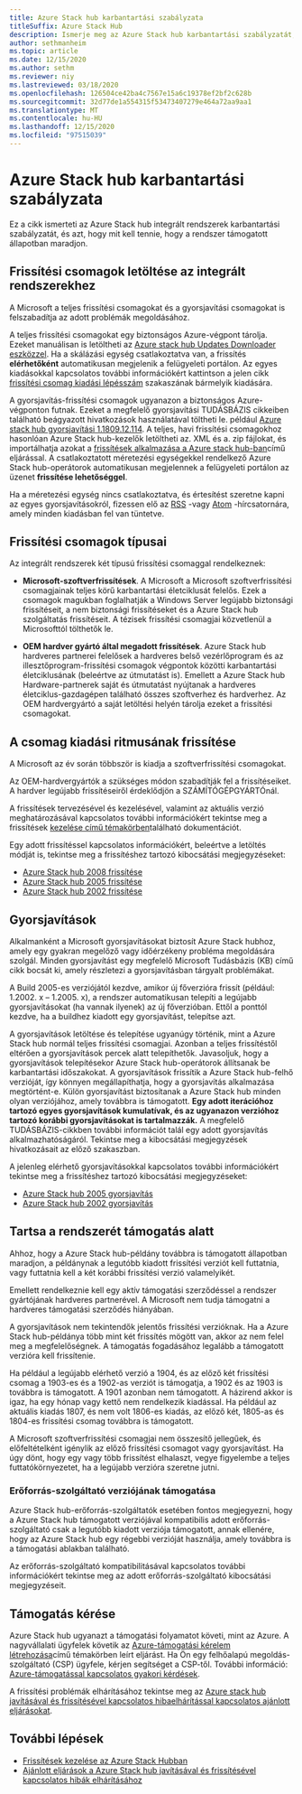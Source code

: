 ```yaml
---
title: Azure Stack hub karbantartási szabályzata
titleSuffix: Azure Stack Hub
description: Ismerje meg az Azure Stack hub karbantartási szabályzatát, valamint azt, hogyan tarthat egy integrált rendszer támogatott állapotú.
author: sethmanheim
ms.topic: article
ms.date: 12/15/2020
ms.author: sethm
ms.reviewer: niy
ms.lastreviewed: 03/18/2020
ms.openlocfilehash: 126504ce42ba4c7567e15a6c19378ef2bf2c628b
ms.sourcegitcommit: 32d77de1a554315f53473407279e464a72aa9aa1
ms.translationtype: MT
ms.contentlocale: hu-HU
ms.lasthandoff: 12/15/2020
ms.locfileid: "97515039"
---
```

# <a name="azure-stack-hub-servicing-policy"></a>Azure Stack hub karbantartási szabályzata

Ez a cikk ismerteti az Azure Stack hub integrált rendszerek karbantartási szabályzatát, és azt, hogy mit kell tennie, hogy a rendszer támogatott állapotban maradjon.

## <a name="download-update-packages-for-integrated-systems"></a>Frissítési csomagok letöltése az integrált rendszerekhez

A Microsoft a teljes frissítési csomagokat és a gyorsjavítási csomagokat is felszabadítja az adott problémák megoldásához.

A teljes frissítési csomagokat egy biztonságos Azure-végpont tárolja. Ezeket manuálisan is letöltheti az [Azure stack hub Updates Downloader eszközzel](https://aka.ms/azurestackupdatedownload). Ha a skálázási egység csatlakoztatva van, a frissítés **elérhetőként** automatikusan megjelenik a felügyeleti portálon. Az egyes kiadásokkal kapcsolatos további információkért kattintson a jelen cikk [frissítési csomag kiadási lépésszám](#update-package-release-cadence) szakaszának bármelyik kiadására.

A gyorsjavítás-frissítési csomagok ugyanazon a biztonságos Azure-végponton futnak. Ezeket a megfelelő gyorsjavítási TUDÁSBÁZIS cikkeiben található beágyazott hivatkozások használatával töltheti le. például [Azure stack hub gyorsjavítási 1.1809.12.114](https://support.microsoft.com/help/4481548/azure-stack-hotfix-1-1809-12-114). A teljes, havi frissítési csomagokhoz hasonlóan Azure Stack hub-kezelők letöltheti az. XML és a. zip fájlokat, és importálhatja azokat a [frissítések alkalmazása a Azure stack hub-ban](azure-stack-apply-updates.md)című eljárással. A csatlakoztatott méretezési egységekkel rendelkező Azure Stack hub-operátorok automatikusan megjelennek a felügyeleti portálon az üzenet **frissítése lehetőséggel**.

Ha a méretezési egység nincs csatlakoztatva, és értesítést szeretne kapni az egyes gyorsjavításokról, fizessen elő az [RSS](https://support.microsoft.com/app/content/api/content/feeds/sap/en-us/32d322a8-acae-202d-e9a9-7371dccf381b/rss) -vagy [Atom](https://support.microsoft.com/app/content/api/content/feeds/sap/en-us/32d322a8-acae-202d-e9a9-7371dccf381b/atom) -hírcsatornára, amely minden kiadásban fel van tüntetve.

## <a name="update-package-types"></a>Frissítési csomagok típusai

Az integrált rendszerek két típusú frissítési csomaggal rendelkeznek:

- **Microsoft-szoftverfrissítések**. A Microsoft a Microsoft szoftverfrissítési csomagjainak teljes körű karbantartási életciklusát felelős. Ezek a csomagok magukban foglalhatják a Windows Server legújabb biztonsági frissítéseit, a nem biztonsági frissítéseket és a Azure Stack hub szolgáltatás frissítéseit. A tézisek frissítési csomagjai közvetlenül a Microsofttól tölthetők le.

- **OEM hardver gyártó által megadott frissítések**. Azure Stack hub hardveres partnerei felelősek a hardveres belső vezérlőprogram és az illesztőprogram-frissítési csomagok végpontok közötti karbantartási életciklusának (beleértve az útmutatást is). Emellett a Azure Stack hub Hardware-partnerek saját és útmutatást nyújtanak a hardveres életciklus-gazdagépen található összes szoftverhez és hardverhez. Az OEM hardvergyártó a saját letöltési helyén tárolja ezeket a frissítési csomagokat.

## <a name="update-package-release-cadence"></a>A csomag kiadási ritmusának frissítése

A Microsoft az év során többször is kiadja a szoftverfrissítési csomagokat.

Az OEM-hardvergyártók a szükséges módon szabadítják fel a frissítéseiket. A hardver legújabb frissítéseiről érdeklődjön a SZÁMÍTÓGÉPGYÁRTÓnál.

A frissítések tervezésével és kezelésével, valamint az aktuális verzió meghatározásával kapcsolatos további információkért tekintse meg a frissítések [kezelése című témakörben](azure-stack-updates.md)található dokumentációt.

Egy adott frissítéssel kapcsolatos információkért, beleértve a letöltés módját is, tekintse meg a frissítéshez tartozó kibocsátási megjegyzéseket:

- [Azure Stack hub 2008 frissítése](/azure-stack/operator/release-notes?view=azs-2008)
- [Azure Stack hub 2005 frissítése](/azure-stack/operator/release-notes?view=azs-2005)
- [Azure Stack hub 2002 frissítése](/azure-stack/operator/release-notes?view=azs-2002)

## <a name="hotfixes"></a>Gyorsjavítások

Alkalmanként a Microsoft gyorsjavításokat biztosít Azure Stack hubhoz, amely egy gyakran megelőző vagy időérzékeny probléma megoldására szolgál. Minden gyorsjavítást egy megfelelő Microsoft Tudásbázis (KB) című cikk bocsát ki, amely részletezi a gyorsjavításban tárgyalt problémákat.

A Build 2005-es verziójától kezdve, amikor új főverzióra frissít (például: 1.2002. x – 1.2005. x), a rendszer automatikusan telepíti a legújabb gyorsjavításokat (ha vannak ilyenek) az új főverzióban. Ettől a ponttól kezdve, ha a buildhez kiadott egy gyorsjavítást, telepítse azt.

A gyorsjavítások letöltése és telepítése ugyanúgy történik, mint a Azure Stack hub normál teljes frissítési csomagjai. Azonban a teljes frissítéstől eltérően a gyorsjavítások percek alatt telepíthetők. Javasoljuk, hogy a gyorsjavítások telepítésekor Azure Stack hub-operátorok állítsanak be karbantartási időszakokat. A gyorsjavítások frissítik a Azure Stack hub-felhő verzióját, így könnyen megállapíthatja, hogy a gyorsjavítás alkalmazása megtörtént-e. Külön gyorsjavítást biztosítanak a Azure Stack hub minden olyan verziójához, amely továbbra is támogatott. **Egy adott iterációhoz tartozó egyes gyorsjavítások kumulatívak, és az ugyanazon verzióhoz tartozó korábbi gyorsjavításokat is tartalmazzák.** A megfelelő TUDÁSBÁZIS-cikkben további információt talál egy adott gyorsjavítás alkalmazhatóságáról. Tekintse meg a kibocsátási megjegyzések hivatkozásait az előző szakaszban.

A jelenleg elérhető gyorsjavításokkal kapcsolatos további információkért tekintse meg a frissítéshez tartozó kibocsátási megjegyzéseket:

- [Azure Stack hub 2005 gyorsjavítás](/azure-stack/operator/release-notes?view=azs-2005#hotfixes)
- [Azure Stack hub 2002 gyorsjavítás](/azure-stack/operator/release-notes?view=azs-2002#hotfixes-1)

## <a name="keep-your-system-under-support"></a>Tartsa a rendszerét támogatás alatt

Ahhoz, hogy a Azure Stack hub-példány továbbra is támogatott állapotban maradjon, a példánynak a legutóbb kiadott frissítési verziót kell futtatnia, vagy futtatnia kell a két korábbi frissítési verzió valamelyikét.

Emellett rendelkeznie kell egy aktív támogatási szerződéssel a rendszer gyártójának hardveres partnerével. A Microsoft nem tudja támogatni a hardveres támogatási szerződés hiányában.

A gyorsjavítások nem tekintendők jelentős frissítési verzióknak. Ha a Azure Stack hub-példánya több mint két frissítés mögött van, akkor az nem felel meg a megfelelőségnek. A támogatás fogadásához legalább a támogatott verzióra kell frissítenie.

Ha például a legújabb elérhető verzió a 1904, és az előző két frissítési csomag a 1903-es és a 1902-as verziót is támogatja, a 1902 és az 1903 is továbbra is támogatott. A 1901 azonban nem támogatott. A házirend akkor is igaz, ha egy hónap vagy kettő nem rendelkezik kiadással. Ha például az aktuális kiadás 1807, és nem volt 1806-es kiadás, az előző két, 1805-as és 1804-es frissítési csomag továbbra is támogatott.

A Microsoft szoftverfrissítési csomagjai nem összesítő jellegűek, és előfeltételként igénylik az előző frissítési csomagot vagy gyorsjavítást. Ha úgy dönt, hogy egy vagy több frissítést elhalaszt, vegye figyelembe a teljes futtatókörnyezetet, ha a legújabb verzióra szeretne jutni.

### <a name="resource-provider-version-support"></a>Erőforrás-szolgáltató verziójának támogatása

Azure Stack hub-erőforrás-szolgáltatók esetében fontos megjegyezni, hogy a Azure Stack hub támogatott verziójával kompatibilis adott erőforrás-szolgáltató csak a legutóbb kiadott verziója támogatott, annak ellenére, hogy az Azure Stack hub egy régebbi verzióját használja, amely továbbra is a támogatási ablakban található.

Az erőforrás-szolgáltató kompatibilitásával kapcsolatos további információkért tekintse meg az adott erőforrás-szolgáltató kibocsátási megjegyzéseit.

## <a name="get-support"></a>Támogatás kérése

Azure Stack hub ugyanazt a támogatási folyamatot követi, mint az Azure. A nagyvállalati ügyfelek követik az [Azure-támogatási kérelem létrehozása](/azure/azure-supportability/how-to-create-azure-support-request)című témakörben leírt eljárást. Ha Ön egy felhőalapú megoldás-szolgáltató (CSP) ügyfele, kérjen segítséget a CSP-től. További információ: [Azure-támogatással kapcsolatos gyakori kérdések](https://azure.microsoft.com/support/faq/).

A frissítési problémák elhárításához tekintse meg az [Azure stack hub javításával és frissítésével kapcsolatos hibaelhárítással kapcsolatos ajánlott eljárásokat](azure-stack-troubleshooting.md).

## <a name="next-steps"></a>További lépések

- [Frissítések kezelése az Azure Stack Hubban](azure-stack-updates.md)
- [Ajánlott eljárások a Azure Stack hub javításával és frissítésével kapcsolatos hibák elhárításához](azure-stack-troubleshooting.md)